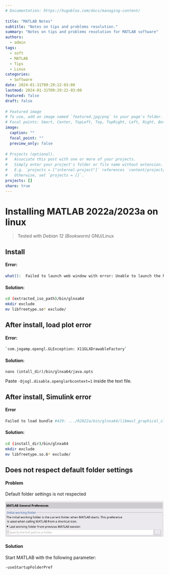 ```yaml
---
# Documentation: https://hugoblox.com/docs/managing-content/

title: "MATLAB Notes"
subtitle: "Notes on tips and problems resolution."
summary: "Notes on tips and problems resolution for MATLAB software"
authors: 
  - admin 
tags: 
  - soft
  - MATLAB
  - Tips
  - Linux
categories: 
  - Software
date: 2024-01-31T09:29:22-03:00
lastmod: 2024-01-31T09:29:22-03:00
featured: false
draft: false

# Featured image
# To use, add an image named `featured.jpg/png` to your page's folder.
# Focal points: Smart, Center, TopLeft, Top, TopRight, Left, Right, BottomLeft, Bottom, BottomRight.
image:
  caption: ""
  focal_point: ""
  preview_only: false

# Projects (optional).
#   Associate this post with one or more of your projects.
#   Simply enter your project's folder or file name without extension.
#   E.g. `projects = ["internal-project"]` references `content/project/deep-learning/index.md`.
#   Otherwise, set `projects = []`.
projects: []
share: true
---
```


# Installing MATLAB 2022a/2023a on linux

> Tested with _Debian 12 (Bookworm)_ GNU/Linux
 
## Install

#### Error:
```bash
what():  Failed to launch web window with error: Unable to launch the MATLABWindow application. The exit code was: 127
```

#### Solution:

```bash
cd (extracted_iso_path)/bin/glnxa64
mkdir exclude
mv libfreetype.so* exclude/
```

## After install, load plot error
#### Error:
```bash
`com.jogamp.opengl.GLException: X11GLXDrawableFactory`
```

#### Solution:
```
nano (intall_dir)/bin/glnxa64/java.opts
```
Paste `-Djogl.disable.openglarbcontext=1` inside the text file.

## After install, Simulink error
#### Error
```bash
Failed to load bundle #429: .../R2022a/bin/glnxa64/libmwsl_graphical_classes.so
```

#### Solution:
```bash
cd (install_dir)/bin/glnxa64
mkdir exclude 
mv libfreetype.so.6* exclude/
```

## Does not respect default folder settings

#### Problem
Default folder settings is not respected

![Default folder settings](image.png)

#### Solution
Start MATLAB with the following parameter:
```bash
-useStartupFolderPref
```
 
